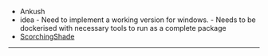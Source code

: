 - Ankush
- idea - Need to implement a working version for windows. - Needs to be dockerised with necessary tools to run as a complete package
- [ScorchingShade](https://github.com/ScorchingShade)
---